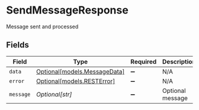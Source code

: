 # SendMessageResponse

Message sent and processed


## Fields

| Field                                                    | Type                                                     | Required                                                 | Description                                              |
| -------------------------------------------------------- | -------------------------------------------------------- | -------------------------------------------------------- | -------------------------------------------------------- |
| `data`                                                   | [Optional[models.MessageData]](../models/messagedata.md) | :heavy_minus_sign:                                       | N/A                                                      |
| `error`                                                  | [Optional[models.RESTError]](../models/resterror.md)     | :heavy_minus_sign:                                       | N/A                                                      |
| `message`                                                | *Optional[str]*                                          | :heavy_minus_sign:                                       | Optional message                                         |